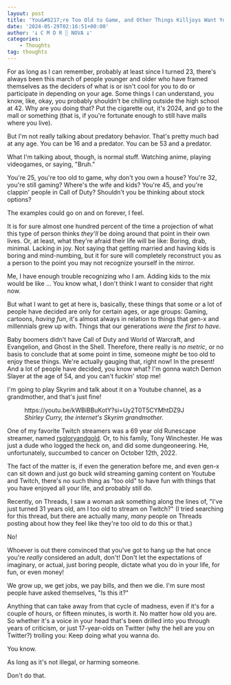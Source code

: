 ```yaml
---
layout: post
title: 'You&#8217;re Too Old to Game, and Other Things Killjoys Want You to Believe'
date: '2024-05-29T02:16:51+00:00'
author: '𐕣 C M D R ░ NOVA 𐕣'
categories:
    - Thoughts
tag: thoughts
---
```


<!-- wp:paragraph -->
<p>For as long as I can remember, probably at least since I turned 23, there's always been this march of people younger and older who have framed themselves as the deciders of what is or isn't cool for you to do or participate in depending on your age. Some things I can understand, you know, like, okay, you probably shouldn't be chilling outside the high school at 42. Why are you doing that? Put the cigarette out, it's 2024, and go to the mall or something (that is, if you're fortunate enough to still have malls where you live).</p>
<!-- /wp:paragraph -->

<!-- wp:paragraph -->
<p>But I'm not really talking about predatory behavior. That's pretty much bad at any age. You can be 16 and a predator. You can be 53 and a predator.</p>
<!-- /wp:paragraph -->

<!-- wp:paragraph -->
<p>What I'm talking about, though, is normal stuff. Watching anime, playing videogames, or saying, "Bruh."</p>
<!-- /wp:paragraph -->

<!-- wp:paragraph -->
<p>You're 25, you're too old to game, why don't you own a house? You're 32, you're still gaming? Where's the wife and kids? You're 45, and you're clappin' people in Call of Duty? Shouldn't you be thinking about stock options?</p>
<!-- /wp:paragraph -->

<!-- wp:paragraph -->
<p>The examples could go on and on forever, I feel.</p>
<!-- /wp:paragraph -->

<!-- wp:paragraph -->
<p>It is for sure almost one hundred percent of the time a projection of what this type of person thinks <em>they'll</em> be doing around that point in their own lives. Or, at least, what they're afraid their life will be like: Boring, drab, minimal. Lacking in joy. Not saying that getting married and having kids is boring and mind-numbing, but it for sure will completely reconstruct you as a person to the point you may not recognize yourself in the mirror.</p>
<!-- /wp:paragraph -->

<!-- wp:paragraph -->
<p>Me, I have enough trouble recognizing who I am. Adding kids to the mix would be like ... You know what, I don't think I want to consider that right now.</p>
<!-- /wp:paragraph -->

<!-- wp:paragraph -->
<p>But what I want to get at here is, basically, these things that some or a lot of people have decided are only for certain ages, or age groups: Gaming, cartoons, <em>having fun</em>, it's almost always in relation to things that gen-x and millennials grew up with. Things that our generations <em>were the first to have</em>.</p>
<!-- /wp:paragraph -->

<!-- wp:paragraph -->
<p>Baby boomers didn't have Call of Duty and World of Warcraft, and Evangelion, and Ghost in the Shell. Therefore, there really is <em>no metric</em>, or no basis to conclude that at some point in time, someone <em>might</em> be too old to enjoy these things. We're actually gauging that, right now! In the present! And a lot of people have decided, you know what? I'm gonna watch Demon Slayer at the age of 54, and you can't fuckin' stop me!</p>
<!-- /wp:paragraph -->

<!-- wp:paragraph -->
<p>I'm going to play Skyrim and talk about it on a Youtube channel, as a grandmother, and that's just fine!</p>
<!-- /wp:paragraph -->

<!-- wp:embed {"url":"https://youtu.be/kWBiBBuKotY?si=Uy2T0T5CYMhtDZ9J","type":"video","providerNameSlug":"youtube","responsive":true,"className":"wp-embed-aspect-16-9 wp-has-aspect-ratio"} -->
<figure class="wp-block-embed is-type-video is-provider-youtube wp-block-embed-youtube wp-embed-aspect-16-9 wp-has-aspect-ratio"><div class="wp-block-embed__wrapper">
https://youtu.be/kWBiBBuKotY?si=Uy2T0T5CYMhtDZ9J
</div><figcaption class="wp-element-caption"><em>Shirley Curry, the internet's Skyrim grandmother.</em></figcaption></figure>
<!-- /wp:embed -->

<!-- wp:paragraph -->
<p>One of my favorite Twitch streamers was a 69 year old Runescape streamer, named <a href="https://www.twitch.tv/rsgloryandgold" target="_blank" rel="noreferrer noopener">rsgloryandgold</a>. Or, to his family, Tony Winchester. He was just a dude who logged the heck on, and did some dungeoneering. He, unfortunately, succumbed to cancer on October 12th, 2022.</p>
<!-- /wp:paragraph -->

<!-- wp:paragraph -->
<p>The fact of the matter is, if even the generation before me, and even gen-x can sit down and just go buck wild streaming gaming content on Youtube and Twitch, there's no such thing as "too old" to have fun with things that you have enjoyed all your life, and probably still do.</p>
<!-- /wp:paragraph -->

<!-- wp:paragraph -->
<p>Recently, on Threads, I saw a woman ask something along the lines of, "I've just turned 31 years old, am I too old to stream on Twitch?" (I tried searching for this thread, but there are actually many, <em>many</em> people on Threads posting about how they feel like they're too old to do this or that.)</p>
<!-- /wp:paragraph -->

<!-- wp:paragraph -->
<p>No!</p>
<!-- /wp:paragraph -->

<!-- wp:paragraph -->
<p>Whoever is out there convinced that you've got to hang up the hat once you're <em>really</em> considered an adult, don't! Don't let the expectations of imaginary, or actual, just boring people, dictate what you do in your life, for fun, or even money!</p>
<!-- /wp:paragraph -->

<!-- wp:paragraph -->
<p>We grow up, we get jobs, we pay bills, and then we die. I'm sure most people have asked themselves, "Is this it?"</p>
<!-- /wp:paragraph -->

<!-- wp:paragraph -->
<p>Anything that can take away from that cycle of madness, even if it's for a couple of hours, or fifteen minutes, is worth it. No matter how old you are. So whether it's a voice in your head that's been drilled into you through years of criticism, or just 17-year-olds on Twitter (why the hell are you on Twitter?) trolling you: Keep doing what you wanna do.</p>
<!-- /wp:paragraph -->

<!-- wp:paragraph -->
<p>You know.</p>
<!-- /wp:paragraph -->

<!-- wp:paragraph -->
<p>As long as it's not illegal, or harming someone.</p>
<!-- /wp:paragraph -->

<!-- wp:paragraph -->
<p>Don't do that.</p>
<!-- /wp:paragraph -->
